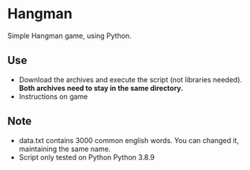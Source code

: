 # Hangman
Simple Hangman game, using Python.

## Use
- Download the archives and execute the script (not libraries needed). **Both archives need to stay in the same directory.**
- Instructions on game

## Note
- data.txt contains 3000 common english words. You can changed it, maintaining the same name.
- Script only tested on Python Python 3.8.9
